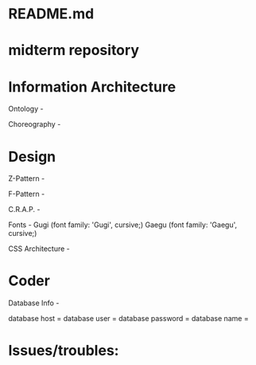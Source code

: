 # README.md
# midterm repository

# Information Architecture 

Ontology - 

Choreography - 

# Design

Z-Pattern - 

F-Pattern - 

C.R.A.P. - 

Fonts - Gugi (font family: 'Gugi', cursive;)
        Gaegu (font family: 'Gaegu', cursive;)

CSS Architecture - 

# Coder 

Database Info - 

database host = 
database user = 
database password = 
database name = 

# Issues/troubles: 
